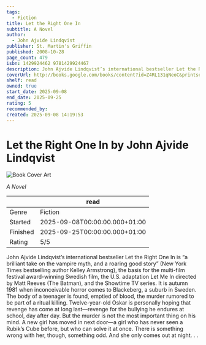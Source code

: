 ```yaml
---
tags:
  - Fiction
title: Let the Right One In
subtitle: A Novel
author:
  - John Ajvide Lindqvist
publisher: St. Martin's Griffin
published: 2008-10-28
page_count: 479
isbn: 1429924462 9781429924467
description: John Ajvide Lindqvist’s international bestseller Let the Right One In is “a brilliant take on the vampire myth, and a roaring good story” (New York Times bestselling author Kelley Armstrong), the basis for the multi-film festival award-winning Swedish film, the U.S. adaptation Let Me In directed by Matt Reeves (The Batman), and the Showtime TV series. It is autumn 1981 when inconceivable horror comes to Blackeberg, a suburb in Sweden. The body of a teenager is found, emptied of blood, the murder rumored to be part of a ritual killing. Twelve-year-old Oskar is personally hoping that revenge has come at long last—revenge for the bullying he endures at school, day after day. But the murder is not the most important thing on his mind. A new girl has moved in next door—a girl who has never seen a Rubik’s Cube before, but who can solve it at once. There is something wrong with her, though, something odd. And she only comes out at night. . .
coverUrl: http://books.google.com/books/content?id=Z4RL131qNeoC&printsec=frontcover&img=1&zoom=1&source=gbs_api
shelf: read
owned: true
start_date: 2025-09-08
end_date: 2025-09-25
rating: 5
recommended_by:
created: 2025-09-08 14:19:53
---
```


# Let the Right One In by John Ajvide Lindqvist

![Book Cover Art](http://books.google.com/books/content?id=Z4RL131qNeoC&printsec=frontcover&img=1&zoom=1&source=gbs_api)

_A Novel_

| &nbsp; | read | 
| --- | --- |
| Genre | Fiction |
| Started | 2025-09-08T00:00:00.000+01:00 |
| Finished | 2025-09-25T00:00:00.000+01:00 |
| Rating | 5/5 |

John Ajvide Lindqvist’s international bestseller Let the Right One In is “a brilliant take on the vampire myth, and a roaring good story” (New York Times bestselling author Kelley Armstrong), the basis for the multi-film festival award-winning Swedish film, the U.S. adaptation Let Me In directed by Matt Reeves (The Batman), and the Showtime TV series. It is autumn 1981 when inconceivable horror comes to Blackeberg, a suburb in Sweden. The body of a teenager is found, emptied of blood, the murder rumored to be part of a ritual killing. Twelve-year-old Oskar is personally hoping that revenge has come at long last—revenge for the bullying he endures at school, day after day. But the murder is not the most important thing on his mind. A new girl has moved in next door—a girl who has never seen a Rubik’s Cube before, but who can solve it at once. There is something wrong with her, though, something odd. And she only comes out at night. . .